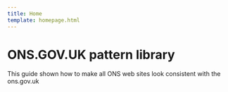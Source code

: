 ```yaml
---
title: Home
template: homepage.html
---
```


# ONS.GOV.UK pattern library

This guide shown how to make all ONS web sites look consistent with the ons.gov.uk